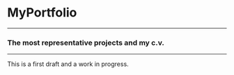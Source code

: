 # MyPortfolio
***
### The most representative projects and my c.v.
***

This is a first draft and a work in progress.
